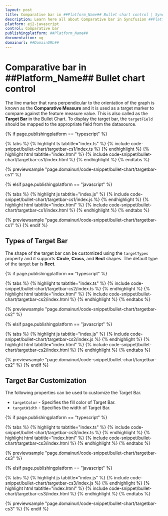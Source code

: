 ```yaml
---
layout: post
title: Comparative bar in ##Platform_Name## Bullet chart control | Syncfusion
description: Learn here all about Comparative bar in Syncfusion ##Platform_Name## Bullet chart control of Syncfusion Essential JS 2 and more.
platform: ej2-javascript
control: Comparative bar 
publishingplatform: ##Platform_Name##
documentation: ug
domainurl: ##DomainURL##
---
```

<!-- markdownlint-disable MD036 -->

# Comparative bar in ##Platform_Name## Bullet chart control

The line marker that runs perpendicular to the orientation of the graph is known as the **Comparative Measure** and it is used as a target marker to compare against the feature measure value. This is also called as the **Target Bar** in the Bullet Chart. To display the target bar, the `targetField` should be mapped to the appropriate field from the datasource.

{% if page.publishingplatform == "typescript" %}

 {% tabs %}
{% highlight ts tabtitle="index.ts" %}
{% include code-snippet/bullet-chart/targetbar-cs1/index.ts %}
{% endhighlight %}
{% highlight html tabtitle="index.html" %}
{% include code-snippet/bullet-chart/targetbar-cs1/index.html %}
{% endhighlight %}
{% endtabs %}
        
{% previewsample "page.domainurl/code-snippet/bullet-chart/targetbar-cs1" %}

{% elsif page.publishingplatform == "javascript" %}

{% tabs %}
{% highlight js tabtitle="index.js" %}
{% include code-snippet/bullet-chart/targetbar-cs1/index.js %}
{% endhighlight %}
{% highlight html tabtitle="index.html" %}
{% include code-snippet/bullet-chart/targetbar-cs1/index.html %}
{% endhighlight %}
{% endtabs %}

{% previewsample "page.domainurl/code-snippet/bullet-chart/targetbar-cs1" %}
{% endif %}

## Types of Target Bar

The shape of the target bar can be customized using the `targetTypes` property and it supports **Circle**, **Cross**, and **Rect** shapes. The default type of the target bar is **Rect**.

{% if page.publishingplatform == "typescript" %}

 {% tabs %}
{% highlight ts tabtitle="index.ts" %}
{% include code-snippet/bullet-chart/targetbar-cs2/index.ts %}
{% endhighlight %}
{% highlight html tabtitle="index.html" %}
{% include code-snippet/bullet-chart/targetbar-cs2/index.html %}
{% endhighlight %}
{% endtabs %}
        
{% previewsample "page.domainurl/code-snippet/bullet-chart/targetbar-cs2" %}

{% elsif page.publishingplatform == "javascript" %}

{% tabs %}
{% highlight js tabtitle="index.js" %}
{% include code-snippet/bullet-chart/targetbar-cs2/index.js %}
{% endhighlight %}
{% highlight html tabtitle="index.html" %}
{% include code-snippet/bullet-chart/targetbar-cs2/index.html %}
{% endhighlight %}
{% endtabs %}

{% previewsample "page.domainurl/code-snippet/bullet-chart/targetbar-cs2" %}
{% endif %}

## Target Bar Customization

The following properties can be used to customize the Target Bar.

* `targetColor` - Specifies the fill color of Target Bar.
* `targetWidth` - Specifies the width of Target Bar.

{% if page.publishingplatform == "typescript" %}

 {% tabs %}
{% highlight ts tabtitle="index.ts" %}
{% include code-snippet/bullet-chart/targetbar-cs3/index.ts %}
{% endhighlight %}
{% highlight html tabtitle="index.html" %}
{% include code-snippet/bullet-chart/targetbar-cs3/index.html %}
{% endhighlight %}
{% endtabs %}
        
{% previewsample "page.domainurl/code-snippet/bullet-chart/targetbar-cs3" %}

{% elsif page.publishingplatform == "javascript" %}

{% tabs %}
{% highlight js tabtitle="index.js" %}
{% include code-snippet/bullet-chart/targetbar-cs3/index.js %}
{% endhighlight %}
{% highlight html tabtitle="index.html" %}
{% include code-snippet/bullet-chart/targetbar-cs3/index.html %}
{% endhighlight %}
{% endtabs %}

{% previewsample "page.domainurl/code-snippet/bullet-chart/targetbar-cs3" %}
{% endif %}